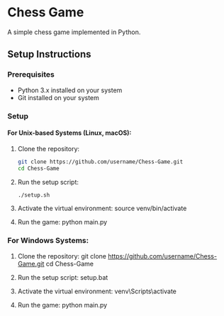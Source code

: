 # Chess Game

A simple chess game implemented in Python.



## Setup Instructions

### Prerequisites

- Python 3.x installed on your system
- Git installed on your system

### Setup

#### For Unix-based Systems (Linux, macOS):

1. Clone the repository:
   ```bash
   git clone https://github.com/username/Chess-Game.git
   cd Chess-Game
   
2. Run the setup script:
   ```bash
   ./setup.sh
   
4. Activate the virtual environment:
   source venv/bin/activate
   
5. Run the game:
   python main.py
   

### For Windows Systems:

1. Clone the repository:
   git clone https://github.com/username/Chess-Game.git
cd Chess-Game

2. Run the setup script:
   setup.bat

3. Activate the virtual environment:
   venv\Scripts\activate

4. Run the game:
   python main.py



